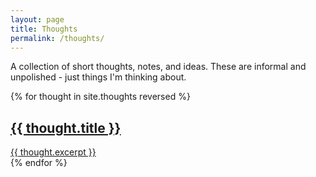 ```yaml
---
layout: page
title: Thoughts
permalink: /thoughts/
---
```


A collection of short thoughts, notes, and ideas. These are informal and unpolished - just things I'm thinking about.

<div class="thoughts-list">
  {% for thought in site.thoughts reversed %}
    <div class="thought-item">
      <h2>
        <a href="{{ thought.url | relative_url }}">{{ thought.title }}</a>
      </h2>
      <div class="thought-excerpt">
        <a href="{{ thought.url | relative_url }}" class="excerpt-link">
          {{ thought.excerpt }}
        </a>
      </div>
    </div>
  {% endfor %}
</div>
